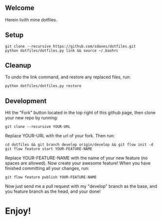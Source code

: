 Welcome
-

Herein livith mine dotfiles.

Setup
-

    git clone --recursive https://github.com/sdaves/dotfiles.git
    python dotfiles/dotfiles.py link && source ~/.bashrc

Cleanup
-

To undo the link command, and restore any replaced files, run:

    python dotfiles/dotfiles.py restore

Development
-

Hit the "Fork" button located in the top right of this github page, then clone your new repo by running:

    git clone --recursive YOUR-URL

Replace YOUR-URL with the url of your fork. Then run:

    cd dotfiles && git branch develop origin/develop && git flow init -d
    git flow feature start YOUR-FEATURE-NAME

Replace YOUR-FEATURE-NAME with the name of your new feature (no spaces are allowed). Now create your awesome feature! When you have finished committing all your changes, run:

    git flow feature publish YOUR-FEATURE-NAME

Now just send me a pull request with my "develop" branch as the base, and you feature branch as the head, and your done!

Enjoy!
=
